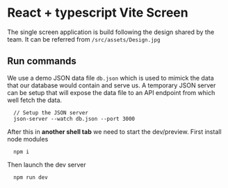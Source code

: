 # React + typescript Vite Screen
The single screen application is build following the design shared by the team. It can be referred from `/src/assets/Design.jpg`

## Run commands
We use a demo JSON data file `db.json` which is used to mimick the data that our database would contain and serve us. A temporary JSON server can be setup that will expose the data file to an API endpoint from which well fetch the data.
```
  // Setup the JSON server
  json-server --watch db.json --port 3000
```
After this in **another shell tab** we need to start the dev/preview. First install node modules
```
  npm i
```
Then launch the dev server
```
  npm run dev
```